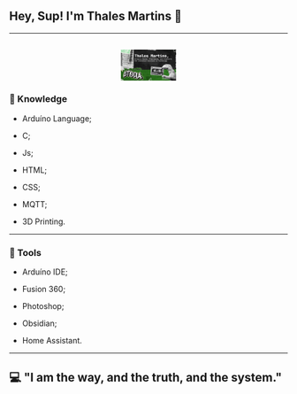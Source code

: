 ## Hey, Sup! I'm Thales Martins 👋
---
<img src="assets/banner.png"
     alt="HomePage Banner"
     style="width: 100px; display:block; margin-left: auto; margin-right: auto;" />
---

### 🤔 Knowledge

- Arduíno Language;

- C;

- Js;

- HTML;

- CSS;

- MQTT;

- 3D Printing.

---

### 🧰 Tools

- Arduíno IDE;

- Fusion 360;

- Photoshop;

- Obsidian;

- Home Assistant.

---

## 💻 "I am the way, and the truth, and the system."
